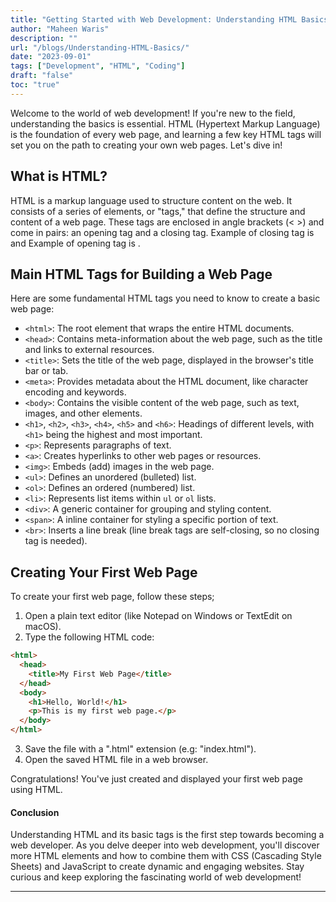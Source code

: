 ```yaml
---
title: "Getting Started with Web Development: Understanding HTML Basics"
author: "Maheen Waris"
description: ""
url: "/blogs/Understanding-HTML-Basics/"
date: "2023-09-01"
tags: ["Development", "HTML", "Coding"]
draft: "false"
toc: "true"
---
```


Welcome to the world of web development! If you're new to the field, understanding the basics is essential. HTML (Hypertext Markup Language) is the foundation of every web page, and learning a few key HTML tags will set you on the path to creating your own web pages. Let's dive in!

## What is HTML?

HTML is a markup language used to structure content on the web. It consists of a series of elements, or "tags," that define the structure and content of a web page. These tags are enclosed in angle brackets (< >) and come in pairs: an opening tag and a closing tag. Example of closing tag is <html></html> and Example of opening tag is <img>.

## Main HTML Tags for Building a Web Page

Here are some fundamental HTML tags you need to know to create a basic web page:

- `<html>`: The root element that wraps the entire HTML documents.
- `<head>`: Contains meta-information about the web page, such as the title and links to external resources.
- `<title>`: Sets the title of the web page, displayed in the browser's title bar or tab.
- `<meta>`: Provides metadata about the HTML document, like character encoding and keywords.
- `<body>`: Contains the visible content of the web page, such as text, images, and other elements.
- `<h1>`, `<h2>`, `<h3>`, `<h4>`, `<h5>` and `<h6>`: Headings of different levels, with `<h1>` being the highest and most important.
- `<p>`: Represents paragraphs of text.
- `<a>`: Creates hyperlinks to other web pages or resources.
- `<img>`: Embeds (add) images in the web page.
- `<ul>`: Defines an unordered (bulleted) list.
- `<ol>`: Defines an ordered (numbered) list.
- `<li>`: Represents list items within `ul` or `ol` lists.
- `<div>`: A generic container for grouping and styling content.
- `<span>`: A inline container for styling a specific portion of text.
- `<br>`: Inserts a line break (line break tags are self-closing, so no closing tag is needed).

## Creating Your First Web Page

To create your first web page, follow these steps;

1. Open a plain text editor (like Notepad on Windows or TextEdit on macOS).
2. Type the following HTML code:

```html
<html>
  <head>
    <title>My First Web Page</title>
  </head>
  <body>
    <h1>Hello, World!</h1>
    <p>This is my first web page.</p>
  </body>
</html>
```

3. Save the file with a ".html" extension (e.g: "index.html").
4. Open the saved HTML file in a web browser.

Congratulations! You've just created and displayed your first web page using HTML.

#### Conclusion

Understanding HTML and its basic tags is the first step towards becoming a web developer. As you delve deeper into web development, you'll discover more HTML elements and how to combine them with CSS (Cascading Style Sheets) and JavaScript to create dynamic and engaging websites.
Stay curious and keep exploring the fascinating world of web development!

---

